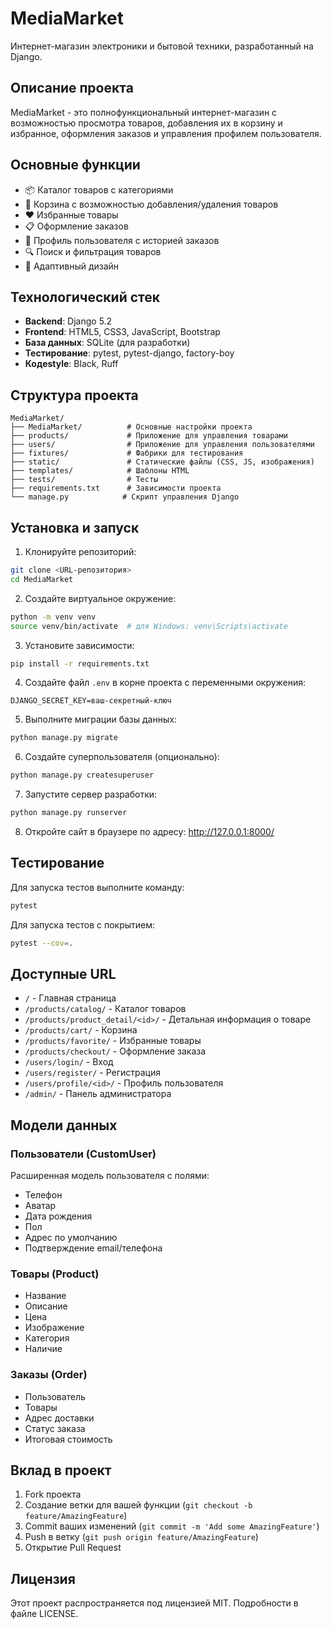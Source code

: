 # MediaMarket

Интернет-магазин электроники и бытовой техники, разработанный на Django.

## Описание проекта

MediaMarket - это полнофункциональный интернет-магазин с возможностью просмотра товаров, добавления их в корзину и избранное, оформления заказов и управления профилем пользователя.

## Основные функции

- 📦 Каталог товаров с категориями
- 🛒 Корзина с возможностью добавления/удаления товаров
- ❤️ Избранные товары
- 📋 Оформление заказов
- 👤 Профиль пользователя с историей заказов
- 🔍 Поиск и фильтрация товаров
- 📱 Адаптивный дизайн

## Технологический стек

- **Backend**: Django 5.2
- **Frontend**: HTML5, CSS3, JavaScript, Bootstrap
- **База данных**: SQLite (для разработки)
- **Тестирование**: pytest, pytest-django, factory-boy
- **Кодestyle**: Black, Ruff

## Структура проекта

```
MediaMarket/
├── MediaMarket/          # Основные настройки проекта
├── products/             # Приложение для управления товарами
├── users/                # Приложение для управления пользователями
├── fixtures/             # Фабрики для тестирования
├── static/               # Статические файлы (CSS, JS, изображения)
├── templates/            # Шаблоны HTML
├── tests/                # Тесты
├── requirements.txt      # Зависимости проекта
└── manage.py            # Скрипт управления Django
```

## Установка и запуск

1. Клонируйте репозиторий:

```bash
git clone <URL-репозитория>
cd MediaMarket
```

2. Создайте виртуальное окружение:

```bash
python -m venv venv
source venv/bin/activate  # для Windows: venv\Scripts\activate
```

3. Установите зависимости:

```bash
pip install -r requirements.txt
```

4. Создайте файл `.env` в корне проекта с переменными окружения:

```
DJANGO_SECRET_KEY=ваш-секретный-ключ
```

5. Выполните миграции базы данных:

```bash
python manage.py migrate
```

6. Создайте суперпользователя (опционально):

```bash
python manage.py createsuperuser
```

7. Запустите сервер разработки:

```bash
python manage.py runserver
```

8. Откройте сайт в браузере по адресу: http://127.0.0.1:8000/

## Тестирование

Для запуска тестов выполните команду:

```bash
pytest
```

Для запуска тестов с покрытием:

```bash
pytest --cov=.
```

## Доступные URL

- `/` - Главная страница
- `/products/catalog/` - Каталог товаров
- `/products/product_detail/<id>/` - Детальная информация о товаре
- `/products/cart/` - Корзина
- `/products/favorite/` - Избранные товары
- `/products/checkout/` - Оформление заказа
- `/users/login/` - Вход
- `/users/register/` - Регистрация
- `/users/profile/<id>/` - Профиль пользователя
- `/admin/` - Панель администратора

## Модели данных

### Пользователи (CustomUser)

Расширенная модель пользователя с полями:

- Телефон
- Аватар
- Дата рождения
- Пол
- Адрес по умолчанию
- Подтверждение email/телефона

### Товары (Product)

- Название
- Описание
- Цена
- Изображение
- Категория
- Наличие

### Заказы (Order)

- Пользователь
- Товары
- Адрес доставки
- Статус заказа
- Итоговая стоимость

## Вклад в проект

1. Fork проекта
2. Создание ветки для вашей функции (`git checkout -b feature/AmazingFeature`)
3. Commit ваших изменений (`git commit -m 'Add some AmazingFeature'`)
4. Push в ветку (`git push origin feature/AmazingFeature`)
5. Открытие Pull Request

## Лицензия

Этот проект распространяется под лицензией MIT. Подробности в файле LICENSE.
